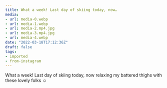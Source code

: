 ```yaml
---
title: What a week! Last day of skiing today, now…
media:
- url: media-0.webp
- url: media-1.webp
- url: media-2.mp4.jpg
- url: media-3.mp4.jpg
- url: media-4.webp
date: "2022-03-18T17:12:36Z"
draft: false
tags:
- imported
- from-instagram
---
```

What a week\! Last day of skiing today, now relaxing my battered thighs with these lovely folks ☺️
